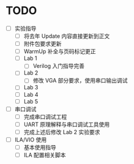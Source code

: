 # TODO

- [ ] 实验指导
    - [ ] 将去年 Update 内容直接更新到正文
    - [ ] 附件包要求更新
    - [ ] WarmUp 补全与页码标记更正
    - [ ] Lab 1
        - [ ] Verilog 入门指导完善
    - [ ] Lab 2
        - [ ] 修改 VGA 部分要求，使用串口输出调试
    - [ ] Lab 3
    - [ ] Lab 4
    - [ ] Lab 5
- [ ] 串口调试
    - [ ] 完成串口调试工程
    - [ ] UART 原理解释与串口调试工具使用
    - [ ] 完成上述后修改 Lab 2 实验要求
- [ ] ILA/VIO 使用
    - [ ] 基本使用指导
    - [ ] ILA 配置相关脚本
